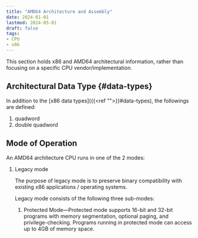 ```yaml
---
title: "AMD64 Architecture and Assembly"
date: 2024-01-01
lastmod: 2024-05-01
draft: false
tags:
- CPU
- x86
---
```


This section holds x86 and AMD64 architectural information, rather than focusing on a specific CPU vendor/implementation.

## Architectural Data Type {#data-types}

In addition to the [x86 data types]({{<ref "">}}#data-types), the followings are defined:
1. quadword
2. double quadword

## Mode of Operation

An AMD64 architecture CPU runs in one of the 2 modes:
1. Legacy mode

    The purpose of legacy mode is to preserve binary compatibility with existing x86 applications / operating systems.

    Legacy mode consists of the following three sub-modes:
    1. Protected Mode—Protected mode supports 16-bit and 32-bit programs with memory segmentation, optional paging, and privilege-checking. Programs running in protected mode can access up to 4GB of memory space.
